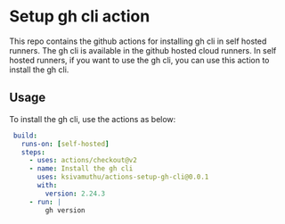 # Setup gh cli action

This repo contains the github actions for installing gh cli in self hosted runners. The gh cli is available in the github hosted cloud runners. In self hosted runners, if you want to use the gh cli, you can use this action to install the gh cli. 

## Usage

To install the gh cli, use the actions as below:

   ```yaml
    build:
      runs-on: [self-hosted]
      steps:
        - uses: actions/checkout@v2
        - name: Install the gh cli
          uses: ksivamuthu/actions-setup-gh-cli@0.0.1
          with:
            version: 2.24.3
        - run: |
            gh version
   ```
